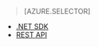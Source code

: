 ﻿> [AZURE.SELECTOR]
- [.NET SDK](/ko-kr/documentation/articles/media-services-dotnet-get-started/)
- [REST API](/ko-kr/documentation/articles/media-services-rest-get-started/)

<!--HONumber=45--> 
